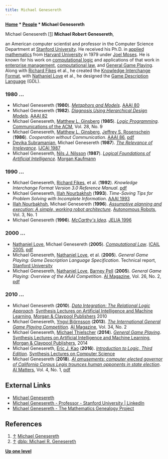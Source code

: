 ```yaml
---
title: Michael Genesereth
---
```

**[Home](Home "Home") \* [People](People "People") \* Michael Genesereth**



 [](http://logic.stanford.edu/people/genesereth/genesereth.html) Michael Genesereth <a id="cite-note-1" href="#cite-ref-1">[1]</a> 
**Michael Robert Genesereth**,  

an American computer scientist and professor in the Computer Science Department at [Stanford University](Stanford_University "Stanford University"). He received his Ph.D. in [applied mathematics](https://en.wikipedia.org/wiki/Applied_mathematics) from [Harvard University](Harvard_University "Harvard University") in 1979 under [Joel Moses](Mathematician#JMoses "Mathematician").
He is known for his work on [computational logic](https://en.wikipedia.org/wiki/Computational_logic) and applications of that work in [enterprise management](https://en.wikipedia.org/wiki/Management), [computational law](https://en.wikipedia.org/wiki/Computational_law), and [General Game Playing](General_Game_Playing "General Game Playing"). 
Along with [Richard Fikes](Richard_Fikes "Richard Fikes") et al., he created the [Knowledge Interchange Format](https://en.wikipedia.org/wiki/Knowledge_Interchange_Format), 
with [Nathaniel Love](index.php?title=Nathaniel_Love&action=edit&redlink=1 "Nathaniel Love (page does not exist)") et al., he designed the [Game Description Language](General_Game_Playing#GDL "General Game Playing") (GDL). 



### 1980 ...


* Michael Genesereth (**1980**). *[Metaphors and Models](https://www.aaai.org/Library/AAAI/1980/aaai80-058.php)*. [AAAI 80](Conferences#AAAI-80 "Conferences")
* Michael Genesereth (**1982**). *[Diagnosis Using Hierarchical Design Models](https://www.aaai.org/Library/AAAI/1982/aaai82-067.php)*. [AAAI 82](Conferences#AAAI-82 "Conferences")
* Michael Genesereth, [Matthew L. Ginsberg](Matthew_L._Ginsberg "Matthew L. Ginsberg") (**1985**). *[Logic Programming](https://dl.acm.org/citation.cfm?id=4287)*. [Communications of the ACM](ACM#Communications "ACM"), Vol. 28, No. 9
* Michael Genesereth, [Matthew L. Ginsberg](Matthew_L._Ginsberg "Matthew L. Ginsberg"), [Jeffrey S. Rosenschein](Mathematician#JSRosenschein "Mathematician") (**1986**). *Cooperation without Communication*. [AAAI 86](Conferences#AAAI-86 "Conferences"), [pdf](http://logic.stanford.edu/publications/genesereth/cooperation.pdf)
* [Devika Subramanian](Mathematician#DSubramanian "Mathematician"), Michael Genesereth (**1987**). *[The Relevance of Irrelevance](https://dl.acm.org/citation.cfm?id=1625098)*. [IJCAI 1987](Conferences#IJCAI1987 "Conferences")
* Michael Genesereth, [Nils J. Nilsson](Mathematician#NilsNilsson "Mathematician") (**1987**). *[Logical Foundations of Artificial Intelligence](https://www.sciencedirect.com/book/9780934613316/logical-foundations-of-artificial-intelligence)*. [Morgan Kaufmann](https://en.wikipedia.org/wiki/Morgan_Kaufmann_Publishers)


### 1990 ...


* Michael Genesereth, [Richard Fikes](Richard_Fikes "Richard Fikes"), et al. (**1992**). *Knowledge Interchange Format Version 3.0 Reference Manual*. [pdf](http://logic.stanford.edu/publications/genesereth/kif.pdf)
* Michael Genesereth, [Illah Nourbakhsh](Mathematician#IRNourbakhsh "Mathematician") (**1993**). *Time-Saving Tips for Problem Solving with Incomplete Information*. [AAAI 1993](Conferences#AAAI-93 "Conferences")
* [Illah Nourbakhsh](Mathematician#IRNourbakhsh "Mathematician"), Michael Genesereth (**1996**). *[Assumptive planning and execution: A simple, working robot architecture](https://www.ri.cmu.edu/publications/assumptive-planning-and-execution-a-simple-working-robot-architecture/)*. [Autonomous Robots](https://dblp.uni-trier.de/db/journals/arobots/arobots3.html), Vol. 3, No. 1
* Michael Genesereth (**1996**). *[McCarthy's Idea](https://link.springer.com/chapter/10.1007%2F3-540-61630-6_9)*. [JELIA 1996](https://dblp.uni-trier.de/db/conf/jelia/jelia96.html)


### 2000 ...


* [Nathaniel Love](index.php?title=Nathaniel_Love&action=edit&redlink=1 "Nathaniel Love (page does not exist)"), Michael Genesereth (**2005**). *[Computational Law](https://dl.acm.org/citation.cfm?id=1165517)*. [ICAIL 2005](https://dblp.uni-trier.de/db/conf/icail/icail2005.html), [pdf](http://logic.stanford.edu/publications/love/computationallaw.pdf)
* Michael Genesereth, [Nathaniel Love](index.php?title=Nathaniel_Love&action=edit&redlink=1 "Nathaniel Love (page does not exist)"), et al. (**2005**). *General Game Playing: Game Description Language Specification*. Technical report, [Stanford University](Stanford_University "Stanford University")
* Michael Genesereth, [Nathaniel Love](index.php?title=Nathaniel_Love&action=edit&redlink=1 "Nathaniel Love (page does not exist)"), [Barney Pell](Barney_Pell "Barney Pell") (**2005**). *General Game Playing: Overview of the AAAI Competition*. [AI Magazine](AAAI#AIMAG "AAAI"), Vol. 26, No. 2, [pdf](http://logic.stanford.edu/classes/cs227/2013/readings/aaai.pdf)


### 2010 ...


* Michael Genesereth (**2010**). *[Data Integration: The Relational Logic Approach](https://www.morganclaypool.com/doi/abs/10.2200/S00226ED1V01Y200911AIM008)*. [Synthesis Lectures on Artificial Intelligence and Machine Learning](https://www.morganclaypool.com/toc/aim/1/1), [Morgan & Claypool Publishers](https://www.morganclaypool.com/) 2010
* Michael Genesereth, [Yngvi Björnsson](Yngvi_Bj%C3%B6rnsson "Yngvi Björnsson") (**2013**). *[The International General Game Playing Competition](https://aaai.org/ojs/index.php/aimagazine/article/view/2475).* [AI Magazine](AAAI#AIMAG "AAAI"), Vol. 34, No. 2
* Michael Genesereth, [Michael Thielscher](Michael_Thielscher "Michael Thielscher") (**2014**). *[General Game Playing](https://www.morganclaypool.com/doi/abs/10.2200/S00564ED1V01Y201311AIM024)*. [Synthesis Lectures on Artificial Intelligence and Machine Learning](https://www.morganclaypool.com/toc/aim/1/1), [Morgan & Claypool Publishers](https://www.morganclaypool.com/), 2014
* Michael Genesereth, [Eric J. Kao](https://www.linkedin.com/in/ericjkao) (**2016**). *[Introduction to Logic, Third Edition](https://www.morganclaypool.com/doi/abs/10.2200/S00734ED2V01Y201609CSL008)*. [Synthesis Lectures on Computer Science](https://www.morganclaypool.com/toc/csl/1/1)
* Michael Genesereth (**2018**). *[AI amusements: computer elected governor of California Corpus Legis trounces human opponents in state election](https://dl.acm.org/citation.cfm?doid=3203247.3203256)*. [AI Matters](https://sigai.acm.org/aimatters/blog/), Vol. 4, No. 1, [pdf](https://sigai.acm.org/static/aimatters/4-1/AIMatters-4-1-09-Genesereth.pdf)


## External Links


* [Michael Genesereth](http://logic.stanford.edu/people/genesereth/genesereth.html)
* [Michael Genesereth - Professor - Stanford University | LinkedIn](https://www.linkedin.com/in/michael-genesereth-2a006157)
* [Michael Genesereth - The Mathematics Genealogy Project](https://genealogy.math.ndsu.nodak.edu/id.php?id=71203)


## References


1. <a id="cite-ref-1" href="#cite-note-1">↑</a> [Michael Genesereth](http://logic.stanford.edu/people/genesereth/genesereth.html)
2. <a id="cite-ref-2" href="#cite-note-2">↑</a> [dblp: Michael R. Genesereth](https://dblp.uni-trier.de/pers/hd/g/Genesereth:Michael_R=)

**[Up one level](People "People")**







 

